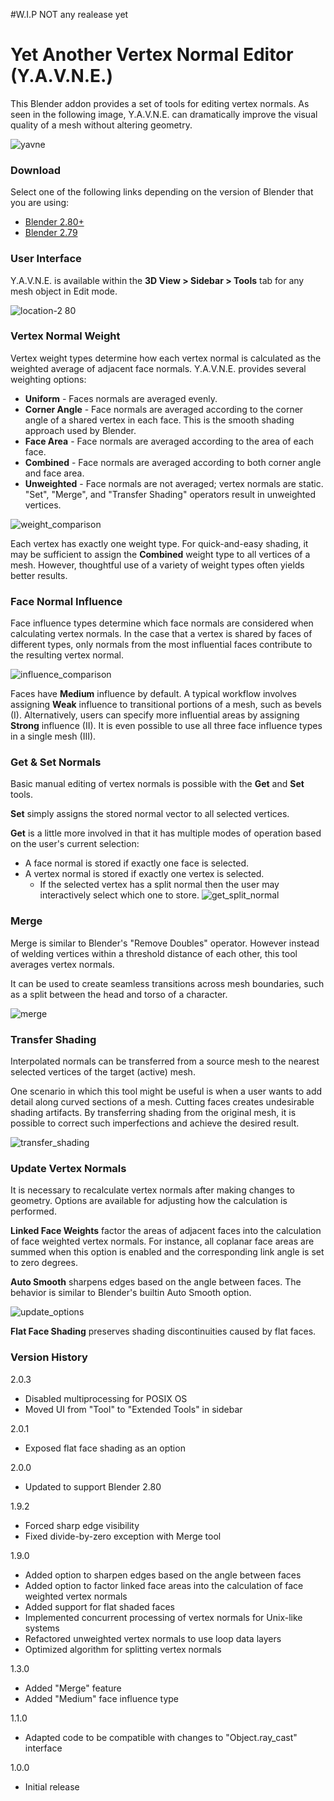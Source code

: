#W.I.P NOT any realease yet
# **Yet Another Vertex Normal Editor (Y.A.V.N.E.)**

This Blender addon provides a set of tools for editing vertex normals. As seen in the following image, Y.A.V.N.E. can dramatically improve the visual quality of a mesh without altering geometry.

![yavne](https://cloud.githubusercontent.com/assets/8960984/13205008/723b6f74-d89a-11e5-8e46-2e85e79caf6f.png)

### **Download** ###

Select one of the following links depending on the version of Blender that you are using:

* [Blender 2.80+](https://github.com/fedackb/yavne/archive/master.zip)
* [Blender 2.79](https://github.com/fedackb/yavne/archive/2.79.zip)

### **User Interface** ###

Y.A.V.N.E. is available within the **3D View > Sidebar > Tools** tab for any mesh object in Edit mode.

![location-2 80](https://user-images.githubusercontent.com/8960984/59981867-226b5200-95c7-11e9-86a3-2809ad02e8a0.png)

### **Vertex Normal Weight** ###

Vertex weight types determine how each vertex normal is calculated as the weighted average of adjacent face normals. Y.A.V.N.E. provides several weighting options:

* **Uniform** - Faces normals are averaged evenly.
* **Corner Angle** - Face normals are averaged according to the corner angle of a shared vertex in each face. This is the smooth shading approach used by Blender.
* **Face Area** - Face normals are averaged according to the area of each face.
* **Combined** - Face normals are averaged according to both corner angle and face area.
* **Unweighted** - Face normals are not averaged; vertex normals are static. "Set", "Merge", and "Transfer Shading" operators result in unweighted vertices.

![weight_comparison](https://cloud.githubusercontent.com/assets/8960984/13204443/5f340a38-d88d-11e5-9134-ad9f6588b7c5.png)

Each vertex has exactly one weight type. For quick-and-easy shading, it may be sufficient to assign the **Combined** weight type to all vertices of a mesh. However, thoughtful use of a variety of weight types often yields better results.

### **Face Normal Influence** ###

Face influence types determine which face normals are considered when calculating vertex normals. In the case that a vertex is shared by faces of different types, only normals from the most influential faces contribute to the resulting vertex normal.

![influence_comparison](https://cloud.githubusercontent.com/assets/8960984/13381747/ef774144-de20-11e5-9ae1-11fbee78ab64.png)

Faces have **Medium** influence by default. A typical workflow involves assigning **Weak** influence to transitional portions of a mesh, such as bevels (I). Alternatively, users can specify more influential areas by assigning **Strong** influence (II). It is even possible to use all three face influence types in a single mesh (III).

### **Get & Set Normals** ###

Basic manual editing of vertex normals is possible with the **Get** and **Set** tools.

**Set** simply assigns the stored normal vector to all selected vertices.

**Get** is a little more involved in that it has multiple modes of operation based on the user's current selection:

* A face normal is stored if exactly one face is selected.
* A vertex normal is stored if exactly one vertex is selected.
  * If the selected vertex has a split normal then the user may interactively select which one to store.
![get_split_normal](https://cloud.githubusercontent.com/assets/8960984/13381799/cf838176-de21-11e5-8313-2c78bbcdc94f.png)

### **Merge** ###

Merge is similar to Blender's "Remove Doubles" operator. However instead of welding vertices within a threshold distance of each other, this tool averages vertex normals.

It can be used to create seamless transitions across mesh boundaries, such as a split between the head and torso of a character.

![merge](https://cloud.githubusercontent.com/assets/8960984/13371937/82ee5684-dcef-11e5-8344-4193c8f38548.gif)

### **Transfer Shading** ###

Interpolated normals can be transferred from a source mesh to the nearest selected vertices of the target (active) mesh.

One scenario in which this tool might be useful is when a user wants to add detail along curved sections of a mesh. Cutting faces creates undesirable shading artifacts. By transferring shading from the original mesh, it is possible to correct such imperfections and achieve the desired result.

![transfer_shading](https://cloud.githubusercontent.com/assets/8960984/13205760/bf1b57d4-d8ac-11e5-9343-95043048170a.png)

### **Update Vertex Normals** ##

It is necessary to recalculate vertex normals after making changes to geometry. Options are available for adjusting how the calculation is performed.

**Linked Face Weights** factor the areas of adjacent faces into the calculation of face weighted vertex normals. For instance, all coplanar face areas are summed when this option is enabled and the corresponding link angle is set to zero degrees.

**Auto Smooth** sharpens edges based on the angle between faces. The behavior is similar to Blender's builtin Auto Smooth option.

![update_options](https://user-images.githubusercontent.com/8960984/49330829-6f1b0d00-f551-11e8-91fa-01b4dd8e77c8.png)

**Flat Face Shading** preserves shading discontinuities caused by flat faces.

### **Version History** ###

2.0.3

 * Disabled multiprocessing for POSIX OS
 * Moved UI from "Tool" to "Extended Tools" in sidebar

2.0.1

 * Exposed flat face shading as an option

2.0.0

 * Updated to support Blender 2.80

1.9.2

 * Forced sharp edge visibility
 * Fixed divide-by-zero exception with Merge tool

1.9.0

 * Added option to sharpen edges based on the angle between faces
 * Added option to factor linked face areas into the calculation of face weighted vertex normals
 * Added support for flat shaded faces
 * Implemented concurrent processing of vertex normals for Unix-like systems
 * Refactored unweighted vertex normals to use loop data layers
 * Optimized algorithm for splitting vertex normals

1.3.0

* Added "Merge" feature
* Added "Medium" face influence type

1.1.0

* Adapted code to be compatible with changes to "Object.ray_cast" interface

1.0.0

* Initial release
